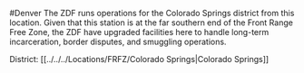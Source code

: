 #Denver 
The ZDF runs operations for the Colorado Springs district from this location. Given that this station is at the far southern end of the Front Range Free Zone, the ZDF have upgraded facilities here to handle long-term incarceration, border disputes, and smuggling operations.

District: [[../../../Locations/FRFZ/Colorado Springs|Colorado Springs]]